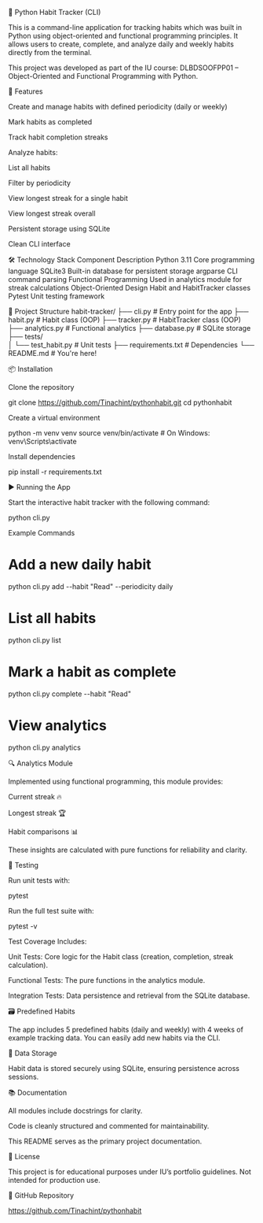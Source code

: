 🧠 Python Habit Tracker (CLI)

This is a command-line application for tracking habits which was built in Python using object-oriented and functional programming principles. It allows users to create, complete, and analyze daily and weekly habits directly from the terminal.

This project was developed as part of the IU course: DLBDSOOFPP01 – Object-Oriented and Functional Programming with Python.

🚀 Features

Create and manage habits with defined periodicity (daily or weekly)

Mark habits as completed

Track habit completion streaks

Analyze habits:

List all habits

Filter by periodicity

View longest streak for a single habit

View longest streak overall

Persistent storage using SQLite

Clean CLI interface

🛠️ Technology Stack
Component Description
Python 3.11 Core programming language
SQLite3 Built-in database for persistent storage
argparse CLI command parsing
Functional Programming Used in analytics module for streak calculations
Object-Oriented Design Habit and HabitTracker classes
Pytest Unit testing framework

📁 Project Structure
habit-tracker/
├── cli.py # Entry point for the app
├── habit.py # Habit class (OOP)
├── tracker.py # HabitTracker class (OOP)
├── analytics.py # Functional analytics
├── database.py # SQLite storage
├── tests/  
│ └── test_habit.py # Unit tests
├── requirements.txt # Dependencies
└── README.md # You're here!

📦 Installation

Clone the repository

git clone https://github.com/Tinachint/pythonhabit.git
cd pythonhabit

Create a virtual environment

python -m venv venv
source venv/bin/activate # On Windows: venv\Scripts\activate

Install dependencies

pip install -r requirements.txt

▶️ Running the App

Start the interactive habit tracker with the following command:

python cli.py

Example Commands

# Add a new daily habit

python cli.py add --habit "Read" --periodicity daily

# List all habits

python cli.py list

# Mark a habit as complete

python cli.py complete --habit "Read"

# View analytics

python cli.py analytics

🔍 Analytics Module

Implemented using functional programming, this module provides:

Current streak 🔥

Longest streak 🏆

Habit comparisons 📊

These insights are calculated with pure functions for reliability and clarity.

🧪 Testing

Run unit tests with:

pytest

Run the full test suite with:

pytest -v

Test Coverage Includes:

Unit Tests: Core logic for the Habit class (creation, completion, streak calculation).

Functional Tests: The pure functions in the analytics module.

Integration Tests: Data persistence and retrieval from the SQLite database.

🗃️ Predefined Habits

The app includes 5 predefined habits (daily and weekly) with 4 weeks of example tracking data. You can easily add new habits via the CLI.

🔐 Data Storage

Habit data is stored securely using SQLite, ensuring persistence across sessions.

📚 Documentation

All modules include docstrings for clarity.

Code is cleanly structured and commented for maintainability.

This README serves as the primary project documentation.

📎 License

This project is for educational purposes under IU’s portfolio guidelines.
Not intended for production use.

🔗 GitHub Repository

https://github.com/Tinachint/pythonhabit
